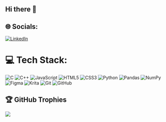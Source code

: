 ## Hi there 👋


## 🌐 Socials:
[![LinkedIn](https://img.shields.io/badge/LinkedIn-%230077B5.svg?logo=linkedin&logoColor=white)](https://linkedin.com/in/https://www.linkedin.com/in/himanshu-kapoor-375476332/https://www.linkedin.com/in/himanshu-kapoor-375476332/) 

# 💻 Tech Stack:
![C](https://img.shields.io/badge/c-%2300599C.svg?style=for-the-badge&logo=c&logoColor=white) ![C++](https://img.shields.io/badge/c++-%2300599C.svg?style=for-the-badge&logo=c%2B%2B&logoColor=white) ![JavaScript](https://img.shields.io/badge/javascript-%23323330.svg?style=for-the-badge&logo=javascript&logoColor=%23F7DF1E) ![HTML5](https://img.shields.io/badge/html5-%23E34F26.svg?style=for-the-badge&logo=html5&logoColor=white) ![CSS3](https://img.shields.io/badge/css3-%231572B6.svg?style=for-the-badge&logo=css3&logoColor=white) ![Python](https://img.shields.io/badge/python-3670A0?style=for-the-badge&logo=python&logoColor=ffdd54) ![Pandas](https://img.shields.io/badge/pandas-%23150458.svg?style=for-the-badge&logo=pandas&logoColor=white) ![NumPy](https://img.shields.io/badge/numpy-%23013243.svg?style=for-the-badge&logo=numpy&logoColor=white) ![Figma](https://img.shields.io/badge/figma-%23F24E1E.svg?style=for-the-badge&logo=figma&logoColor=white) ![Krita](https://img.shields.io/badge/Krita-203759?style=for-the-badge&logo=krita&logoColor=EEF37B) ![Git](https://img.shields.io/badge/git-%23F05033.svg?style=for-the-badge&logo=git&logoColor=white) ![GitHub](https://img.shields.io/badge/github-%23121011.svg?style=for-the-badge&logo=github&logoColor=white)

<!--#📊 GitHub Stats:
#![](https://github-readme-stats.vercel.app/api?username=StillN0THIM&theme=dark&hide_border=true&include_all_commits=false&count_private=false)<br/>
#![](https://nirzak-streak-stats.vercel.app/?user=StillN0THIM&theme=dark&hide_border=true)<br/>
#![](https://github-readme-stats.vercel.app/api/top-langs/?username=StillN0THIM&theme=dark&hide_border=true&include_all_commits=false&count_private=false&layout=compact) -->

## 🏆 GitHub Trophies
![](https://github-profile-trophy.vercel.app/?username=StillN0THIM&theme=radical&no-frame=true&no-bg=true&margin-w=4)

<!--### 🔝 Top Contributed Repo
 ![](https://github-contributor-stats.vercel.app/api?username=StillN0THIM&limit=5&theme=transparent&combine_all_yearly_contributions=true) -->

<!-- Proudly created with GPRM ( https://gprm.itsvg.in ) -->
